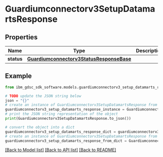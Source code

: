# Guardiumconnectorv3SetupDatamartsResponse


## Properties

Name | Type | Description | Notes
------------ | ------------- | ------------- | -------------
**status** | [**Guardiumconnectorv3StatusResponseBase**](Guardiumconnectorv3StatusResponseBase.md) |  | [optional] 

## Example

```python
from ibm_gdsc_sdk_software.models.guardiumconnectorv3_setup_datamarts_response import Guardiumconnectorv3SetupDatamartsResponse

# TODO update the JSON string below
json = "{}"
# create an instance of Guardiumconnectorv3SetupDatamartsResponse from a JSON string
guardiumconnectorv3_setup_datamarts_response_instance = Guardiumconnectorv3SetupDatamartsResponse.from_json(json)
# print the JSON string representation of the object
print(Guardiumconnectorv3SetupDatamartsResponse.to_json())

# convert the object into a dict
guardiumconnectorv3_setup_datamarts_response_dict = guardiumconnectorv3_setup_datamarts_response_instance.to_dict()
# create an instance of Guardiumconnectorv3SetupDatamartsResponse from a dict
guardiumconnectorv3_setup_datamarts_response_from_dict = Guardiumconnectorv3SetupDatamartsResponse.from_dict(guardiumconnectorv3_setup_datamarts_response_dict)
```
[[Back to Model list]](../README.md#documentation-for-models) [[Back to API list]](../README.md#documentation-for-api-endpoints) [[Back to README]](../README.md)


